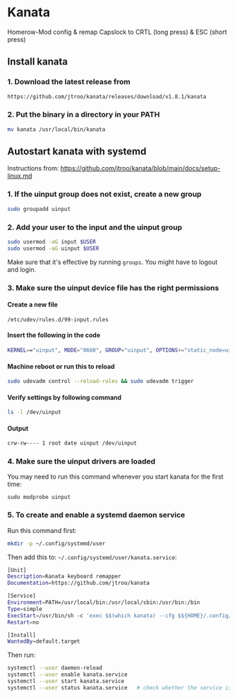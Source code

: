 # Kanata

Homerow-Mod config & remap Capslock to CRTL (long press) & ESC (short press)

## Install kanata

### 1. Download the latest release from

```bash
https://github.com/jtroo/kanata/releases/download/v1.8.1/kanata
```

### 2. Put the binary in a directory in your PATH

```bash
mv kanata /usr/local/bin/kanata
```

## Autostart kanata with systemd

Instructions from:
<https://github.com/jtroo/kanata/blob/main/docs/setup-linux.md>

### 1. If the uinput group does not exist, create a new group

```bash
sudo groupadd uinput
```

### 2. Add your user to the input and the uinput group

```bash
sudo usermod -aG input $USER
sudo usermod -aG uinput $USER
```

Make sure that it's effective by running `groups`. You might have to logout and login.

### 3. Make sure the uinput device file has the right permissions

#### Create a new file

`/etc/udev/rules.d/99-input.rules`

#### Insert the following in the code

```bash
KERNEL=="uinput", MODE="0660", GROUP="uinput", OPTIONS+="static_node=uinput"
```

#### Machine reboot or run this to reload

```bash
sudo udevadm control --reload-rules && sudo udevadm trigger
```

#### Verify settings by following command

```bash
ls -l /dev/uinput
```

#### Output

```bash
crw-rw---- 1 root date uinput /dev/uinput
```

### 4. Make sure the uinput drivers are loaded

You may need to run this command whenever you start kanata for the first time:

```
sudo modprobe uinput
```

### 5. To create and enable a systemd daemon service

Run this command first:

```bash
mkdir -p ~/.config/systemd/user
```

Then add this to: `~/.config/systemd/user/kanata.service`:

```bash
[Unit]
Description=Kanata keyboard remapper
Documentation=https://github.com/jtroo/kanata

[Service]
Environment=PATH=/usr/local/bin:/usr/local/sbin:/usr/bin:/bin
Type=simple
ExecStart=/usr/bin/sh -c 'exec $$(which kanata) --cfg $${HOME}/.config/kanata/config.kbd'
Restart=no

[Install]
WantedBy=default.target
```

Then run:

```bash
systemctl --user daemon-reload
systemctl --user enable kanata.service
systemctl --user start kanata.service
systemctl --user status kanata.service   # check whether the service is running
```
